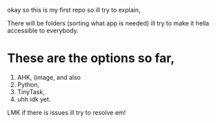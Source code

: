 okay so this is my first repo so ill try to explain,

There will be folders (sorting what app is needed) ill try to make it hella accessible to everybody.

# These are the options so far,
1. AHK, (image, and also 
2. Python,
3. TinyTask,
4. uhh idk yet.

LMK if there is issues ill try to resolve em!
